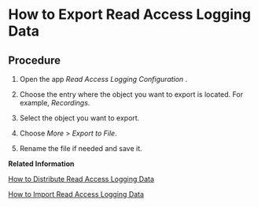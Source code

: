 <!-- loio944a0d48ebcf4ff0a63d39c843cbea85 -->

# How to Export Read Access Logging Data



<a name="loio944a0d48ebcf4ff0a63d39c843cbea85__steps_ymc_yk3_y2b"/>

## Procedure

1.  Open the app *Read Access Logging Configuration* .

2.  Choose the entry where the object you want to export is located. For example, *Recordings*.

3.  Select the object you want to export.

4.  Choose *More* \> *Export to File*.

5.  Rename the file if needed and save it.


**Related Information**  


[How to Distribute Read Access Logging Data](How_to_Distribute_Read_Access_Logging_Data_96390dc.md "You can export and import Read Access Logging data.")

[How to Import Read Access Logging Data](How_to_Import_Read_Access_Logging_Data_96f7501.md "")

